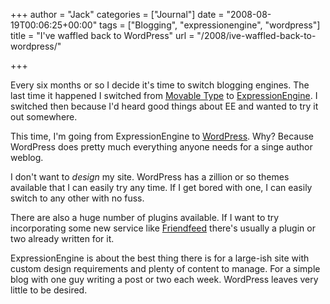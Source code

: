 +++
author = "Jack"
categories = ["Journal"]
date = "2008-08-19T00:06:25+00:00"
tags = ["Blogging", "expressionengine", "wordpress"]
title = "I&#039;ve waffled back to WordPress"
url = "/2008/ive-waffled-back-to-wordpress/"

+++

Every six months or so I decide it's time to switch blogging engines. The last time it happened I switched from [Movable Type][1] to [ExpressionEngine][2]. I switched then because I'd heard good things about EE and wanted to try it out somewhere.

This time, I'm going from ExpressionEngine to [WordPress][3]. Why? Because WordPress does pretty much everything anyone needs for a singe author weblog.

I don't want to _design_ my site. WordPress has a zillion or so themes available that I can easily try any time. If I get bored with one, I can easily switch to any other with no fuss.

There are also a huge number of plugins available. If I want to try incorporating some new service like [Friendfeed][4] there's usually a plugin or two already written for it.

ExpressionEngine is about the best thing there is for a large-ish site with custom design requirements and plenty of content to manage. For a simple blog with one guy writing a post or two each week. WordPress leaves very little to be desired.

 [1]: http://movabletype.com/
 [2]: http://www.expressionengine.com/
 [3]: http://wordpress.org
 [4]: http://friendfeed.com/jackbaty